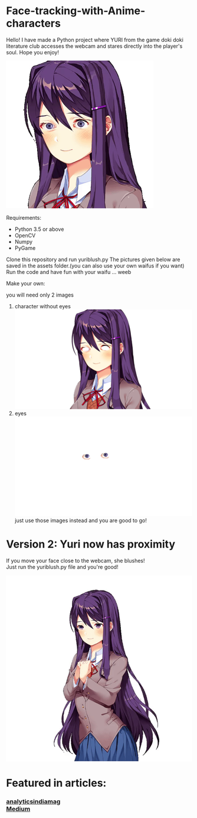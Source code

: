# Face-tracking-with-Anime-characters
Hello! I have made a Python project where YURI from the game doki doki literature club accesses the webcam and stares directly into the player's soul. Hope you enjoy!

![yuri](assets/demo.gif)

Requirements:
 - Python 3.5 or above
 - OpenCV
 - Numpy
 - PyGame

Clone this repository and run yuriblush.py
The pictures given below are saved in the assets folder.(you can also use your own waifus if you want)
Run the code and have fun with your waifu ... weeb

Make your own:

you will need only 2 images
1) character without eyes
![yuriwoeyes](assets/yuri_no_eyes.bmp)
2) eyes
![eyes](assets/only_eyes.png)
 just use those images instead and you are good to go!

<h1>Version 2: Yuri now has proximity </h1>
<p>
If you move your face close to the webcam, she blushes!
<br>
Just run the yuriblush.py file and you're good!
</p>

![yuri cute](assets/demo_blush.gif)

<h1>Featured in articles:</h1>
<h3><a href = "https://analyticsindiamag.com/top-7-anime-based-open-source-projects/">analyticsindiamag</a><br>
<a href = "https://medium.mybridge.co/36-amazing-python-open-source-projects-v-2019-2fe058d79450">Medium</a></h3>

